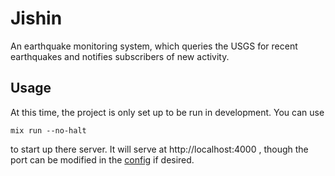 # Jishin

An earthquake monitoring system, which queries the USGS for recent
earthquakes and notifies subscribers of new activity.

## Usage

At this time, the project is only set up to be run in development. You can use
```shell
mix run --no-halt
```
to start up there server. It will serve at http://localhost:4000 , though the
port can be modified in the [config](config/dev.exs) if desired.

